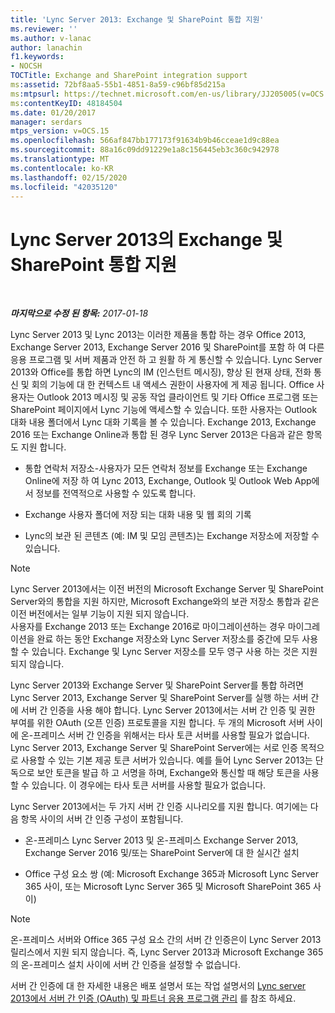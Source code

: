 ```yaml
---
title: 'Lync Server 2013: Exchange 및 SharePoint 통합 지원'
ms.reviewer: ''
ms.author: v-lanac
author: lanachin
f1.keywords:
- NOCSH
TOCTitle: Exchange and SharePoint integration support
ms:assetid: 72bf8aa5-55b1-4851-8a59-c96bf85d215a
ms:mtpsurl: https://technet.microsoft.com/en-us/library/JJ205005(v=OCS.15)
ms:contentKeyID: 48184504
ms.date: 01/20/2017
manager: serdars
mtps_version: v=OCS.15
ms.openlocfilehash: 566af847bb177173f91634b9b46cceae1d9c88ea
ms.sourcegitcommit: 88a16c09dd91229e1a8c156445eb3c360c942978
ms.translationtype: MT
ms.contentlocale: ko-KR
ms.lasthandoff: 02/15/2020
ms.locfileid: "42035120"
---
```

<div data-xmlns="http://www.w3.org/1999/xhtml">

<div class="topic" data-xmlns="http://www.w3.org/1999/xhtml" data-msxsl="urn:schemas-microsoft-com:xslt" data-cs="http://msdn.microsoft.com/">

<div data-asp="http://msdn2.microsoft.com/asp">

# <a name="exchange-and-sharepoint-integration-support-in-lync-server-2013"></a>Lync Server 2013의 Exchange 및 SharePoint 통합 지원

</div>

<div id="mainSection">

<div id="mainBody">

<span> </span>

_**마지막으로 수정 된 항목:** 2017-01-18_

Lync Server 2013 및 Lync 2013는 이러한 제품을 통합 하는 경우 Office 2013, Exchange Server 2013, Exchange Server 2016 및 SharePoint를 포함 하 여 다른 응용 프로그램 및 서버 제품과 안전 하 고 원활 하 게 통신할 수 있습니다. Lync Server 2013와 Office를 통합 하면 Lync의 IM (인스턴트 메시징), 향상 된 현재 상태, 전화 통신 및 회의 기능에 대 한 컨텍스트 내 액세스 권한이 사용자에 게 제공 됩니다. Office 사용자는 Outlook 2013 메시징 및 공동 작업 클라이언트 및 기타 Office 프로그램 또는 SharePoint 페이지에서 Lync 기능에 액세스할 수 있습니다. 또한 사용자는 Outlook 대화 내용 폴더에서 Lync 대화 기록을 볼 수 있습니다. Exchange 2013, Exchange 2016 또는 Exchange Online과 통합 된 경우 Lync Server 2013은 다음과 같은 항목도 지원 합니다.

  - 통합 연락처 저장소-사용자가 모든 연락처 정보를 Exchange 또는 Exchange Online에 저장 하 여 Lync 2013, Exchange, Outlook 및 Outlook Web App에서 정보를 전역적으로 사용할 수 있도록 합니다.

  - Exchange 사용자 폴더에 저장 되는 대화 내용 및 웹 회의 기록

  - Lync의 보관 된 콘텐츠 (예: IM 및 모임 콘텐츠)는 Exchange 저장소에 저장할 수 있습니다.

<div>


> [!NOTE]  
> Lync Server 2013에서는 이전 버전의 Microsoft Exchange Server 및 SharePoint Server와의 통합을 지원 하지만, Microsoft Exchange와의 보관 저장소 통합과 같은 이전 버전에서는 일부 기능이 지원 되지 않습니다.<BR>사용자를 Exchange 2013 또는 Exchange 2016로 마이그레이션하는 경우 마이그레이션을 완료 하는 동안 Exchange 저장소와 Lync Server 저장소를 중간에 모두 사용할 수 있습니다. Exchange 및 Lync Server 저장소를 모두 영구 사용 하는 것은 지원 되지 않습니다.



</div>

Lync Server 2013와 Exchange Server 및 SharePoint Server를 통합 하려면 Lync Server 2013, Exchange Server 및 SharePoint Server를 실행 하는 서버 간에 서버 간 인증을 사용 해야 합니다. Lync Server 2013에서는 서버 간 인증 및 권한 부여를 위한 OAuth (오픈 인증) 프로토콜을 지원 합니다. 두 개의 Microsoft 서버 사이에 온-프레미스 서버 간 인증을 위해서는 타사 토큰 서버를 사용할 필요가 없습니다. Lync Server 2013, Exchange Server 및 SharePoint Server에는 서로 인증 목적으로 사용할 수 있는 기본 제공 토큰 서버가 있습니다. 예를 들어 Lync Server 2013는 단독으로 보안 토큰을 발급 하 고 서명을 하며, Exchange와 통신할 때 해당 토큰을 사용할 수 있습니다. 이 경우에는 타사 토큰 서버를 사용할 필요가 없습니다.

Lync Server 2013에서는 두 가지 서버 간 인증 시나리오를 지원 합니다. 여기에는 다음 항목 사이의 서버 간 인증 구성이 포함됩니다.

  - 온-프레미스 Lync Server 2013 및 온-프레미스 Exchange Server 2013, Exchange Server 2016 및/또는 SharePoint Server에 대 한 실시간 설치

  - Office 구성 요소 쌍 (예: Microsoft Exchange 365과 Microsoft Lync Server 365 사이, 또는 Microsoft Lync Server 365 및 Microsoft SharePoint 365 사이)

<div>


> [!NOTE]  
> 온-프레미스 서버와 Office 365 구성 요소 간의 서버 간 인증은이 Lync Server 2013 릴리스에서 지원 되지 않습니다. 즉, Lync Server 2013과 Microsoft Exchange 365의 온-프레미스 설치 사이에 서버 간 인증을 설정할 수 없습니다.



</div>

서버 간 인증에 대 한 자세한 내용은 배포 설명서 또는 작업 설명서의 [Lync server 2013에서 서버 간 인증 (OAuth) 및 파트너 응용 프로그램 관리](lync-server-2013-managing-server-to-server-authentication-oauth-and-partner-applications.md) 를 참조 하세요.

</div>

<span> </span>

</div>

</div>

</div>

